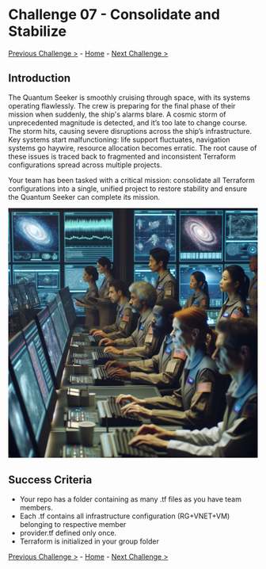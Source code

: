 # Challenge 07 - Consolidate and Stabilize

[Previous Challenge >](Challenge-06.md) - [Home](../README.md) - [Next Challenge >](Challenge-08.md)

## Introduction

The Quantum Seeker is smoothly cruising through space, with its systems operating flawlessly. The crew is preparing for the final phase of their mission when suddenly, the ship's alarms blare. A cosmic storm of unprecedented magnitude is detected, and it’s too late to change course. The storm hits, causing severe disruptions across the ship’s infrastructure. Key systems start malfunctioning: life support fluctuates, navigation systems go haywire, resource allocation becomes erratic. The root cause of these issues is traced back to fragmented and inconsistent Terraform configurations spread across multiple projects.

Your team has been tasked with a critical mission: consolidate all Terraform configurations into a single, unified project to restore stability and ensure the Quantum Seeker can complete its mission.

<img src="images/crew-storm.png" width="512"/>

## Success Criteria

- Your repo has a folder containing as many .tf files as you have team members. 
- Each .tf contains all infrastructure configuration (RG+VNET+VM) belonging to respective member
- provider.tf defined only once.
- Terraform is initialized in your group folder

[Previous Challenge >](Challenge-06.md) - [Home](../README.md) - [Next Challenge >](Challenge-08.md)
